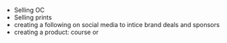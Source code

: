 * Selling OC
* Selling prints
* creating a following on social media to intice brand deals and sponsors
* creating a product: course or